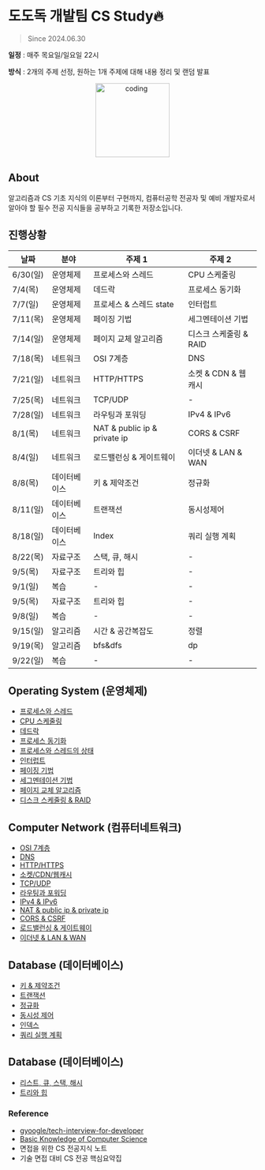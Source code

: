 # 도도독 개발팀 CS Study🔥

> Since 2024.06.30

**일정** : 매주 목요일/일요일 22시

**방식** : 2개의 주제 선정, 원하는 1개 주제에 대해 내용 정리 및 랜덤 발표

<p align="center">
  <img src="https://user-images.githubusercontent.com/22045163/111120575-d9370f00-85ae-11eb-8fa3-54f47ed3caa3.png" alt="coding" width="150px" />
</p>


## About

알고리즘과 CS 기초 지식의 이론부터 구현까지, 컴퓨터공학 전공자 및 예비 개발자로서 알아야 할 필수 전공 지식들을 공부하고 기록한 저장소입니다.


## 진행상황

| **날짜** | **분야** | **주제 1**                                            | **주제 2**                                           |
| -------- | -------- | ----------------------------------------------------- | ---------------------------------------------------- | 
| 6/30(일)   | 운영체제       | 프로세스와 스레드 | CPU 스케줄링       |
| 7/4(목)   | 운영체제   | 데드락 | 프로세스 동기화       |
| 7/7(일)   | 운영체제   | 프로세스 & 스레드 state | 인터럽트       |
| 7/11(목)   | 운영체제   | 페이징 기법 | 세그멘테이션 기법       |
| 7/14(일)   | 운영체제   | 페이지 교체 알고리즘 | 디스크 스케줄링 & RAID       |
| 7/18(목)   | 네트워크   | OSI 7계층 | DNS       |
| 7/21(일)   | 네트워크   | HTTP/HTTPS | 소켓 & CDN & 웹캐시       |
| 7/25(목)   | 네트워크   | TCP/UDP | -       |
| 7/28(일)   | 네트워크   | 라우팅과 포워딩 | IPv4 & IPv6       |
| 8/1(목)   | 네트워크   | NAT & public ip & private ip | CORS & CSRF       |
| 8/4(일)   | 네트워크   | 로드밸런싱 & 게이트웨이 | 이더넷 & LAN & WAN       |
| 8/8(목)   | 데이터베이스   | 키 & 제약조건 | 정규화     |
| 8/11(일)   | 데이터베이스   | 트랜잭션 | 동시성제어     |
| 8/18(일)   | 데이터베이스   | Index | 쿼리 실행 계획     |
| 8/22(목)   | 자료구조   | 스택, 큐, 해시 | -     |
| 9/5(목)   | 자료구조   | 트리와 힙 | -   |
| 9/1(일)   | 복습   | - | -     |
| 9/5(목)   | 자료구조   | 트리와 힙 | -   |
| 9/8(일)   | 복습   | - | -   |
| 9/15(일)   | 알고리즘   | 시간 & 공간복잡도 | 정렬   |
| 9/19(목)   | 알고리즘   | bfs&dfs | dp   |
| 9/22(일)   | 복습   | - | -   |

## Operating System (운영체제)

- [프로세스와 스레드](https://github.com/java-two-people-get-in/Dododok-CS-study/tree/main/%EC%9A%B4%EC%98%81%EC%B2%B4%EC%A0%9C/%ED%94%84%EB%A1%9C%EC%84%B8%EC%8A%A4%EC%99%80%20%EC%8A%A4%EB%A0%88%EB%93%9C)
- [CPU 스케줄링](https://github.com/java-two-people-get-in/Dododok-CS-study/tree/main/%EC%9A%B4%EC%98%81%EC%B2%B4%EC%A0%9C/CPU%20%EC%8A%A4%EC%BC%80%EC%A4%84%EB%A7%81)
- [데드락](https://github.com/java-two-people-get-in/Dododok-CS-study/tree/main/%EC%9A%B4%EC%98%81%EC%B2%B4%EC%A0%9C/%EB%8D%B0%EB%93%9C%EB%9D%BD)
- [프로세스 동기화](https://github.com/java-two-people-get-in/Dododok-CS-study/tree/main/%EC%9A%B4%EC%98%81%EC%B2%B4%EC%A0%9C/%ED%94%84%EB%A1%9C%EC%84%B8%EC%8A%A4%20%EB%8F%99%EA%B8%B0%ED%99%94)
- [프로세스와 스레드의 상태](https://github.com/java-two-people-get-in/Dododok-CS-study/tree/main/%EC%9A%B4%EC%98%81%EC%B2%B4%EC%A0%9C/%ED%94%84%EB%A1%9C%EC%84%B8%EC%8A%A4%EC%99%80%20%EC%8A%A4%EB%A0%88%EB%93%9C%EC%9D%98%20%EC%83%81%ED%83%9C)
- [인터럽트](https://github.com/java-two-people-get-in/Dododok-CS-study/tree/main/%EC%9A%B4%EC%98%81%EC%B2%B4%EC%A0%9C/%EC%9D%B8%ED%84%B0%EB%9F%BD%ED%8A%B8)
- [페이징 기법](https://github.com/java-two-people-get-in/Dododok-CS-study/tree/main/%EC%9A%B4%EC%98%81%EC%B2%B4%EC%A0%9C/%ED%8E%98%EC%9D%B4%EC%A7%95)
- [세그멘테이션 기법](https://github.com/java-two-people-get-in/Dododok-CS-study/tree/main/%EC%9A%B4%EC%98%81%EC%B2%B4%EC%A0%9C/%EC%84%B8%EA%B7%B8%EB%A9%98%ED%85%8C%EC%9D%B4%EC%85%98)
- [페이지 교체 알고리즘](https://github.com/java-two-people-get-in/Dododok-CS-study/tree/main/%EC%9A%B4%EC%98%81%EC%B2%B4%EC%A0%9C/%ED%8E%98%EC%9D%B4%EC%A7%80%20%EA%B5%90%EC%B2%B4%20%EC%95%8C%EA%B3%A0%EB%A6%AC%EC%A6%98)
- [디스크 스케줄링 & RAID](https://github.com/java-two-people-get-in/Dododok-CS-study/tree/main/%EC%9A%B4%EC%98%81%EC%B2%B4%EC%A0%9C/%EB%94%94%EC%8A%A4%ED%81%AC%20%EC%8A%A4%EC%BC%80%EC%A4%84%EB%A7%81)

## Computer Network (컴퓨터네트워크)
- [OSI 7계층](https://github.com/java-two-people-get-in/Dododok-CS-study/tree/main/%EC%BB%B4%ED%93%A8%ED%84%B0%EB%84%A4%ED%8A%B8%EC%9B%8C%ED%81%AC/OSI%207%EA%B3%84%EC%B8%B5)
- [DNS](https://github.com/java-two-people-get-in/Dododok-CS-study/tree/main/%EC%BB%B4%ED%93%A8%ED%84%B0%EB%84%A4%ED%8A%B8%EC%9B%8C%ED%81%AC/DNS)
- [HTTP/HTTPS](https://github.com/java-two-people-get-in/Dododok-CS-study/tree/main/%EC%BB%B4%ED%93%A8%ED%84%B0%EB%84%A4%ED%8A%B8%EC%9B%8C%ED%81%AC/HTTP%26HTTPS)
- [소켓/CDN/웹캐시](https://github.com/java-two-people-get-in/Dododok-CS-study/tree/main/%EC%BB%B4%ED%93%A8%ED%84%B0%EB%84%A4%ED%8A%B8%EC%9B%8C%ED%81%AC/%EC%86%8C%EC%BC%93%2C%20CDN%2C%20%EC%9B%B9%EC%BA%90%EC%8B%B1)
- [TCP/UDP](https://github.com/java-two-people-get-in/Dododok-CS-study/tree/main/%EC%BB%B4%ED%93%A8%ED%84%B0%EB%84%A4%ED%8A%B8%EC%9B%8C%ED%81%AC/TCP%2CUDP)
- [라우팅과 포워딩](https://github.com/java-two-people-get-in/Dododok-CS-study/tree/main/%EC%BB%B4%ED%93%A8%ED%84%B0%EB%84%A4%ED%8A%B8%EC%9B%8C%ED%81%AC/%EB%9D%BC%EC%9A%B0%ED%8C%85%2C%ED%8F%AC%EC%9B%8C%EB%94%A9)
- [IPv4 & IPv6](https://github.com/java-two-people-get-in/Dododok-CS-study/tree/main/%EC%BB%B4%ED%93%A8%ED%84%B0%EB%84%A4%ED%8A%B8%EC%9B%8C%ED%81%AC/IPv4%2CIPv6)
- [NAT & public ip & private ip](https://github.com/java-two-people-get-in/Dododok-CS-study/tree/main/%EC%BB%B4%ED%93%A8%ED%84%B0%EB%84%A4%ED%8A%B8%EC%9B%8C%ED%81%AC/NAT%26Public%20IP%26Private%20IP)
- [CORS & CSRF](https://github.com/java-two-people-get-in/Dododok-CS-study/tree/main/%EC%BB%B4%ED%93%A8%ED%84%B0%EB%84%A4%ED%8A%B8%EC%9B%8C%ED%81%AC/CORS%2C%20CSRF)
- [로드밸런싱 & 게이트웨이](https://github.com/java-two-people-get-in/Dododok-CS-study/tree/main/%EC%BB%B4%ED%93%A8%ED%84%B0%EB%84%A4%ED%8A%B8%EC%9B%8C%ED%81%AC/%EB%A1%9C%EB%93%9C%EB%B0%B8%EB%9F%B0%EC%8B%B1%20%26%20%EA%B2%8C%EC%9D%B4%ED%8A%B8%EC%9B%A8%EC%9D%B4)
- [이더넷 & LAN & WAN](https://github.com/java-two-people-get-in/Dododok-CS-study/tree/main/%EC%BB%B4%ED%93%A8%ED%84%B0%EB%84%A4%ED%8A%B8%EC%9B%8C%ED%81%AC/%EC%9D%B4%EB%8D%94%EB%84%B7%20%26%20LAN%20%26%20WAN)


## Database (데이터베이스)
- [키 & 제약조건](https://github.com/java-two-people-get-in/Dododok-CS-study/tree/main/%EB%8D%B0%EC%9D%B4%ED%84%B0%EB%B2%A0%EC%9D%B4%EC%8A%A4/%ED%82%A4%20%26%20%EC%A0%9C%EC%95%BD%EC%A1%B0%EA%B1%B4)
- [트랜잭션](https://github.com/java-two-people-get-in/Dododok-CS-study/tree/main/%EB%8D%B0%EC%9D%B4%ED%84%B0%EB%B2%A0%EC%9D%B4%EC%8A%A4/%ED%8A%B8%EB%9E%9C%EC%9E%AD%EC%85%98)
- [정규화](https://github.com/java-two-people-get-in/Dododok-CS-study/tree/main/%EB%8D%B0%EC%9D%B4%ED%84%B0%EB%B2%A0%EC%9D%B4%EC%8A%A4/%EC%A0%95%EA%B7%9C%ED%99%94)
- [동시성 제어](https://github.com/java-two-people-get-in/Dododok-CS-study/tree/main/%EB%8D%B0%EC%9D%B4%ED%84%B0%EB%B2%A0%EC%9D%B4%EC%8A%A4/%EB%8F%99%EC%8B%9C%EC%84%B1%20%EC%A0%9C%EC%96%B4)
- [인덱스](https://github.com/java-two-people-get-in/Dododok-CS-study/tree/main/%EB%8D%B0%EC%9D%B4%ED%84%B0%EB%B2%A0%EC%9D%B4%EC%8A%A4/MySQL%20%EC%9D%B8%EB%8D%B1%EC%8A%A4)
- [쿼리 실행 계획](https://github.com/java-two-people-get-in/Dododok-CS-study/tree/main/%EB%8D%B0%EC%9D%B4%ED%84%B0%EB%B2%A0%EC%9D%B4%EC%8A%A4/MySQL%20%EC%BF%BC%EB%A6%AC%20%EC%8B%A4%ED%96%89%20%EA%B3%84%ED%9A%8D)

## Database (데이터베이스)
- [리스트, 큐, 스택, 해시](https://github.com/java-two-people-get-in/Dododok-CS-study/blob/main/%EC%9E%90%EB%A3%8C%EA%B5%AC%EC%A1%B0/%EB%A6%AC%EC%8A%A4%ED%8A%B8%20%EC%99%B8%20.md)
- [트리와 힙]()


### Reference

- [gyoogle/tech-interview-for-developer](https://github.com/gyoogle/tech-interview-for-developer)
- [Basic Knowledge of Computer Science](https://github.com/Seogeurim/CS-study)
- 면접을 위한 CS 전공지식 노트
- 기술 면접 대비 CS 전공 핵심요약집
